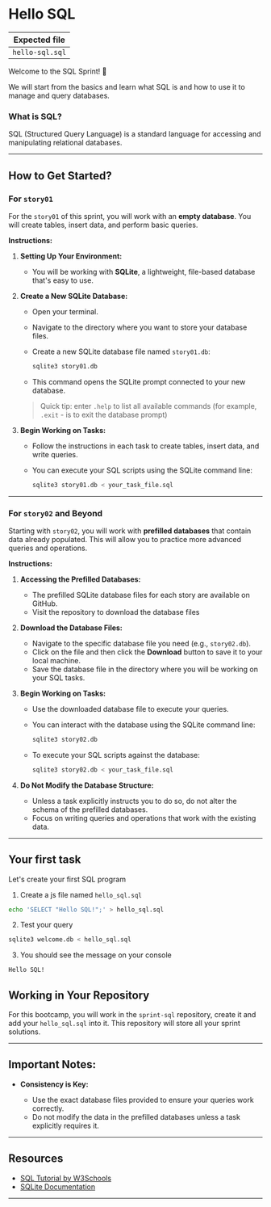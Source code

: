 # Hello SQL

| Expected file       |
| ------------------- |
| `hello-sql.sql` |

Welcome to the SQL Sprint! 🎉

We will start from the basics and learn what SQL is and how to use it to manage and query databases.

### What is SQL?

SQL (Structured Query Language) is a standard language for accessing and manipulating relational databases.

---

## How to Get Started?

### For `story01`

For the `story01` of this sprint, you will work with an **empty database**. You will create tables, insert data, and perform basic queries.

**Instructions:**

1. **Setting Up Your Environment:**

   - You will be working with **SQLite**, a lightweight, file-based database that's easy to use.

2. **Create a New SQLite Database:**

   - Open your terminal.
   - Navigate to the directory where you want to store your database files.
   - Create a new SQLite database file named `story01.db`:

     ```sh
     sqlite3 story01.db
     ```

   - This command opens the SQLite prompt connected to your new database.

   > Quick tip: enter `.help` to list all available commands (for example, `.exit` - is to exit the database prompt)

3. **Begin Working on Tasks:**

   - Follow the instructions in each task to create tables, insert data, and write queries.
   - You can execute your SQL scripts using the SQLite command line:

     ```sh
     sqlite3 story01.db < your_task_file.sql
     ```

---

### For `story02` and Beyond

Starting with `story02`, you will work with **prefilled databases** that contain data already populated. This will allow you to practice more advanced queries and operations.

**Instructions:**

1. **Accessing the Prefilled Databases:**

   - The prefilled SQLite database files for each story are available on GitHub.
   - Visit the repository to download the database files

2. **Download the Database Files:**

   - Navigate to the specific database file you need (e.g., `story02.db`).
   - Click on the file and then click the **Download** button to save it to your local machine.
   - Save the database file in the directory where you will be working on your SQL tasks.

3. **Begin Working on Tasks:**

   - Use the downloaded database file to execute your queries.
   - You can interact with the database using the SQLite command line:

     ```sh
     sqlite3 story02.db
     ```

   - To execute your SQL scripts against the database:

     ```sh
     sqlite3 story02.db < your_task_file.sql
     ```

4. **Do Not Modify the Database Structure:**

   - Unless a task explicitly instructs you to do so, do not alter the schema of the prefilled databases.
   - Focus on writing queries and operations that work with the existing data.

---

   ## Your first task

   Let's create your first SQL program 

   1. Create a js file named `hello_sql.sql `

   ```sh
   echo 'SELECT "Hello SQL!";' > hello_sql.sql
   ```

   2. Test your query

   ```sh
   sqlite3 welcome.db < hello_sql.sql
   ```

   3. You should see the message on your console

   ```sh
   Hello SQL!
   ```

   ## Working in Your Repository

   For this bootcamp, you will work in the `sprint-sql` repository, create it and add your `hello_sql.sql` into it. This repository will store all your sprint solutions.

---

## Important Notes:

- **Consistency is Key:**

  - Use the exact database files provided to ensure your queries work correctly.
  - Do not modify the data in the prefilled databases unless a task explicitly requires it.

---

## Resources

- [SQL Tutorial by W3Schools](https://www.w3schools.com/sql/)
- [SQLite Documentation](https://sqlite.org/docs.html)

---
